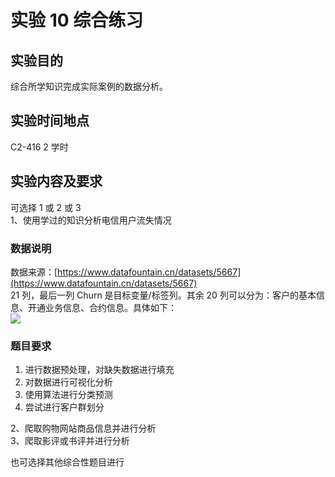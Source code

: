 # 实验 10 综合练习

## 实验目的

综合所学知识完成实际案例的数据分析。

## 实验时间地点

C2-416 2 学时

## 实验内容及要求

可选择 1 或 2 或 3  
1、使用学过的知识分析电信用户流失情况

### 数据说明

数据来源：[https://www.datafountain.cn/datasets/5667](https://www.datafountain.cn/datasets/5667)  
21 列，最后一列 Churn 是目标变量/标签列。其余 20 列可以分为：客户的基本信息、开通业务信息、合约信息。具体如下：  
![](https://cdn.nlark.com/yuque/0/2022/png/23075474/1642831052199-f20ac83b-109f-4717-9e00-4f5e5ff9414c.png#)  

### 题目要求

1. 进行数据预处理，对缺失数据进行填充
1. 对数据进行可视化分析
1. 使用算法进行分类预测
1. 尝试进行客户群划分

2、爬取购物网站商品信息并进行分析  
3、爬取影评或书评并进行分析

也可选择其他综合性题目进行
